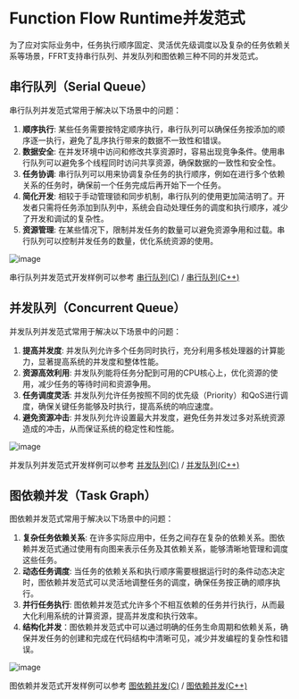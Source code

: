 # Function Flow Runtime并发范式

<!--Kit: Function Flow Runtime Kit-->
<!--Subsystem: Resourceschedule-->
<!--Owner: @chuchihtung; @yanleo-->
<!--Designer: @geoffrey_guo; @huangyouzhong-->
<!--Tester: @lotsof; @sunxuhao-->
<!--Adviser: @foryourself-->

为了应对实际业务中，任务执行顺序固定、灵活优先级调度以及复杂的任务依赖关系等场景，FFRT支持串行队列、并发队列和图依赖三种不同的并发范式。

## 串行队列（Serial Queue）

串行队列并发范式常用于解决以下场景中的问题：

1. **顺序执行**: 某些任务需要按特定顺序执行，串行队列可以确保任务按添加的顺序逐一执行，避免了乱序执行带来的数据不一致性和错误。
2. **数据安全**: 在并发环境中访问和修改共享资源时，容易出现竞争条件。使用串行队列可以避免多个线程同时访问共享资源，确保数据的一致性和安全性。
3. **任务协调**: 串行队列可以用来协调复杂任务的执行顺序，例如在进行多个依赖关系的任务时，确保前一个任务完成后再开始下一个任务。
4. **简化开发**: 相较于手动管理锁和同步机制，串行队列的使用更加简洁明了。开发者只需将任务添加到队列中，系统会自动处理任务的调度和执行顺序，减少了开发和调试的复杂性。
5. **资源管理**: 在某些情况下，限制并发任务的数量可以避免资源争用和过载。串行队列可以控制并发任务的数量，优化系统资源的使用。

![image](figures/ffrt_figure4.png)

串行队列并发范式开发样例可以参考 [串行队列(C)](ffrt-concurrency-serial-queue-c.md) / [串行队列(C++)](ffrt-concurrency-serial-queue-cpp.md)

## 并发队列（Concurrent Queue）

并发队列并发范式常用于解决以下场景中的问题：

1. **提高并发度**: 并发队列允许多个任务同时执行，充分利用多核处理器的计算能力，显著提高系统的并发度和整体性能。
2. **资源高效利用**: 并发队列能将任务分配到可用的CPU核心上，优化资源的使用，减少任务的等待时间和资源争用。
3. **任务调度灵活**: 并发队列允许任务按照不同的优先级（Priority）和QoS进行调度，确保关键任务能够及时执行，提高系统的响应速度。
4. **避免资源冲击**: 并发队列允许设置最大并发度，避免任务并发过多对系统资源造成的冲击，从而保证系统的稳定性和性能。

![image](figures/ffrt_figure5.png)

并发队列并发范式开发样例可以参考 [并发队列(C)](ffrt-concurrency-concurrent-queue-c.md) / [并发队列(C++)](ffrt-concurrency-concurrent-queue-cpp.md)

## 图依赖并发（Task Graph）

图依赖并发范式常用于解决以下场景中的问题：

1. **复杂任务依赖关系**: 在许多实际应用中，任务之间存在复杂的依赖关系。图依赖并发范式通过使用有向图来表示任务及其依赖关系，能够清晰地管理和调度这些任务。
2. **动态任务调度**: 当任务的依赖关系和执行顺序需要根据运行时的条件动态决定时，图依赖并发范式可以灵活地调整任务的调度，确保任务按正确的顺序执行。
3. **并行任务执行**: 图依赖并发范式允许多个不相互依赖的任务并行执行，从而最大化利用系统的计算资源，提高并发度和执行效率。
4. **结构化并发**：图依赖并发范式中可以通过明确的任务生命周期和依赖关系，确保并发任务的创建和完成在代码结构中清晰可见，减少并发编程的复杂性和错误。

![image](figures/ffrt_figure6.png)

图依赖并发范式开发样例可以参考 [图依赖并发(C)](ffrt-concurrency-graph-c.md) / [图依赖并发(C++)](ffrt-concurrency-graph-cpp.md)
